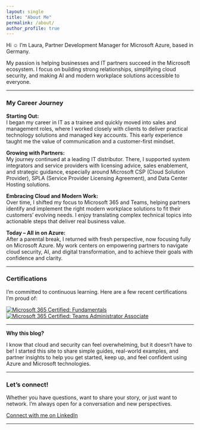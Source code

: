 ```yaml
---
layout: single
title: "About Me"
permalink: /about/
author_profile: true
---
```


Hi ☺
I’m Laura, Partner Development Manager for Microsoft Azure, based in Germany.

My passion is helping businesses and IT partners succeed in the Microsoft ecosystem. 
I focus on building strong relationships, simplifying cloud security, and making AI and modern workplace solutions accessible to everyone.

---

### My Career Journey


**Starting Out:**  
I began my career in IT as a trainee and quickly moved into sales and management roles, where I worked closely with clients to deliver practical technology solutions and managed key accounts. 
This early experience taught me the value of communication and a customer-first mindset.

**Growing with Partners:**  
My journey continued at a leading IT distributor. 
There, I supported system integrators and service providers with licensing advice, sales enablement, and strategic guidance, especially around Microsoft CSP (Cloud Solution Provider), SPLA (Service Provider Licensing Agreement), and Data Center Hosting solutions.

**Embracing Cloud and Modern Work:**  
Over time, I shifted my focus to Microsoft 365 and Teams, helping partners identify and implement the right modern workplace solutions to fit their customers’ evolving needs. 
I enjoy translating complex technical topics into actionable steps that deliver real business value.

**Today – All in on Azure:**  
After a parental break, I returned with fresh perspective, now focusing fully on Microsoft Azure. 
My work centers on empowering partners to navigate cloud security, AI, and digital transformation, and to achieve their goals with confidence and clarity.

---

### Certifications


I’m committed to continuous learning. Here are a few recent certifications I’m proud of:

[![Microsoft 365 Certified: Fundamentals](https://images.credly.com/size/110x110/images/70b10c92-9c50-428f-b0a2-c136ea44181d/image.png)](https://www.credly.com/badges/6ED65F3E147537C0/public_url)
[![Microsoft 365 Certified: Teams Administrator Associate](https://images.credly.com/size/110x110/images/ef055a8e-32d3-4809-9367-3b3e249d1c93/image.png)](https://www.credly.com/badges/F0B59A8FA749B198/public_url)

---

**Why this blog?**  


I know that cloud and security can feel overwhelming, but it doesn’t have to be! I started this site to share simple guides, real-world examples, and partner insights to help you get started, keep up, and feel confident using Azure and Microsoft technologies.


---

### Let’s connect!


Whether you have questions, want to share your story, or just want to network. I’m always open for a conversation and new perspectives.

[Connect with me on LinkedIn](https://www.linkedin.com/in/laura-v%C3%B6lker-1885451b5/)

---

